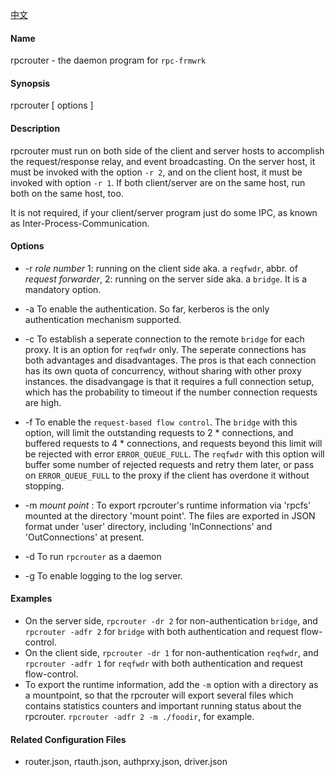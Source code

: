 [中文](./README_cn.md)
#### Name
rpcrouter - the daemon program for `rpc-frmwrk`

#### Synopsis
rpcrouter [ options ]

#### Description
rpcrouter must run on both side of the client and server hosts to accomplish the request/response relay, and event broadcasting. On the server host, it must be invoked with the option `-r 2`, and on the client host, it must be invoked with option `-r 1`. If both client/server are on the same host, run both on the same host, too.

It is not required, if your client/server program just do some IPC, as known as Inter-Process-Communication.

#### Options
* -r _role number_ 1: running on the client side aka. a `reqfwdr`, abbr. of _request forwarder_, 2: running on the server side aka. a `bridge`. It is a mandatory option.

* -a To enable the authentication. So far, kerberos is the only authentication mechanism supported.

* -c To establish a seperate connection to the remote `bridge` for each proxy. It is an option for `reqfwdr` only. The seperate connections has both advantages and disadvantages. The pros is that each connection has its own quota of concurrency, without sharing with other proxy instances. the disadvangage is that it requires a full connection setup, which has the probability to timeout if the number connection requests are high.

* -f To enable the `request-based flow control`. The `bridge` with this option, will limit the outstanding requests to 2 * connections, and buffered requests to 4 * connections, and requests beyond this limit will be rejected with error `ERROR_QUEUE_FULL`. The `reqfwdr` with this option will buffer some number of rejected requests and retry them later, or pass on `ERROR_QUEUE_FULL` to the proxy if the client has overdone it without stopping. 

* -m _mount point_ : To export rpcrouter's runtime information via 'rpcfs' mounted at the directory 'mount point'. The files are exported in JSON format under 'user' directory,  including 'InConnections' and 'OutConnections' at present.

* -d To run `rpcrouter` as a daemon
* -g To enable logging to the log server.

#### Examples
*   On the server side, `rpcrouter -dr 2` for non-authentication `bridge`, and `rpcrouter -adfr 2` for `bridge` with both authentication and request flow-control.
*   On the client side, `rpcrouter -dr 1` for non-authentication `reqfwdr`, and `rpcrouter -adfr 1` for `reqfwdr` with both authentication and request flow-control.
*   To export the runtime information, add the `-m` option with a directory as a mountpoint, so that the rpcrouter will export several files which contains  statistics counters and important running status about the rpcrouter. `rpcrouter -adfr 2 -m ./foodir`, for example.

#### Related Configuration Files
*   router.json, rtauth.json, authprxy.json, driver.json

